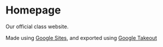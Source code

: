# Homepage
Our official class website.

Made using [Google Sites][sites], and exported using [Google Takeout][takeout]
#

[takeout]: https://takeout.google.com/
[sites]: https://sites.google.com/
